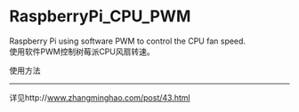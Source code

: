  # RaspberryPi_CPU_PWM
  Raspberry Pi using software PWM to control the CPU fan speed.  
  使用软件PWM控制树莓派CPU风扇转速。
  
  使用方法
  _______
  详见http://www.zhangminghao.com/post/43.html
